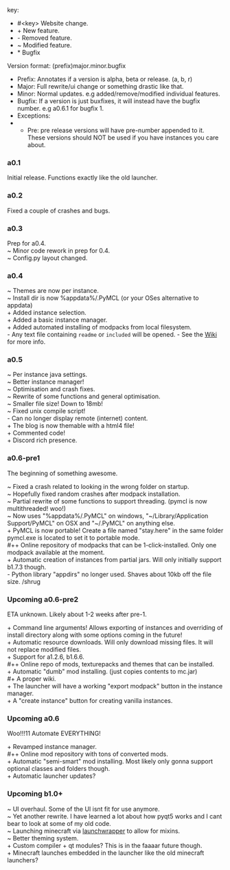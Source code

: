 key:  
- \#\<key\> Website change.
- \+ New feature.
- \- Removed feature.
- ~ Modified feature.
- \* Bugfix

Version format: (prefix)major.minor.bugfix
- Prefix: Annotates if a version is alpha, beta or release. (a, b, r)
- Major: Full rewrite/ui change or something drastic like that.
- Minor: Normal updates. e.g added/remove/modified individual features.
- Bugfix: If a version is just buxfixes, it will instead have the bugfix number. e.g a0.6.1 for bugfix 1.
- Exceptions:
- - Pre: pre release versions will have pre-number appended to it. These versions should NOT be used if you have instances you care about.


### a0.1

Initial release. Functions exactly like the old launcher.

### a0.2

Fixed a couple of crashes and bugs.

### a0.3

Prep for a0.4.  
~ Minor code rework in prep for 0.4.  
~ Config.py layout changed.

### a0.4

~ Themes are now per instance.  
~ Install dir is now %appdata%/.PyMCL (or your OSes alternative to appdata)  
\+ Added instance selection.  
\+ Added a basic instance manager.  
\+ Added automated installing of modpacks from local filesystem.  
\- Any text file containing `readme` or `included` will be opened.
\- See the [Wiki](https://github.com/ModificationStation/PyMCL/wiki) for more info.

### a0.5

~ Per instance java settings.  
~ Better instance manager!  
~ Optimisation and crash fixes.  
~ Rewrite of some functions and general optimisation.  
~ Smaller file size! Down to 18mb!  
~ Fixed unix compile script!  
\- Can no longer display remote (internet) content.  
\+ The blog is now themable with a html4 file!  
\+ Commented code!  
\+ Discord rich presence.  

### a0.6-pre1
The beginning of something awesome.

~ Fixed a crash related to looking in the wrong folder on startup.  
~ Hopefully fixed random crashes after modpack installation.  
~ Partial rewrite of some functions to support threading. (pymcl is now multithreaded! woo!)  
~ Now uses "%appdata%/.PyMCL" on windows, "\~/Library/Application Support/PyMCL" on OSX and "\~/.PyMCL" on anything else.  
\+ PyMCL is now portable! Create a file named "stay.here" in the same folder pymcl.exe is located to set it to portable mode.  
\#\+\+ Online repository of modpacks that can be 1-click-installed. Only one modpack available at the moment.  
\+ Automatic creation of instances from partial jars. Will only initially support b1.7.3 though.  
\- Python library "appdirs" no longer used. Shaves about 10kb off the file size. /shrug  

### Upcoming a0.6-pre2
ETA unknown. Likely about 1-2 weeks after pre-1.

\+ Command line arguments! Allows exporting of instances and overriding of install directory along with some options coming in the future!  
\+ Automatic resource downloads. Will only download missing files. It will not replace modified files.  
\+ Support for a1.2.6, b1.6.6.  
\#\+\+ Online repo of mods, texturepacks and themes that can be installed.  
\+ Automatic "dumb" mod installing. (just copies contents to mc.jar)  
\#\+ A proper wiki.  
\+ The launcher will have a working "export modpack" button in the instance manager.  
\+ A "create instance" button for creating vanilla instances.

### Upcoming a0.6
Woo!!!11 Automate EVERYTHING!  

\+ Revamped instance manager.  
\#\+\+ Online mod repository with tons of converted mods.  
\+ Automatic "semi-smart" mod installing. Most likely only gonna support optional classes and folders though.  
\+ Automatic launcher updates?  


### Upcoming b1.0+

~ UI overhaul. Some of the UI isnt fit for use anymore.  
~ Yet another rewrite. I have learned a lot about how pyqt5 works and I cant bear to look at some of my old code.  
~ Launching minecraft via [launchwrapper](https://github.com/Mojang/LegacyLauncher) to allow for mixins.  
~ Better theming system.  
\+ Custom compiler + qt modules? This is in the faaaar future though.  
\+ Minecraft launches embedded in the launcher like the old minecraft launchers?